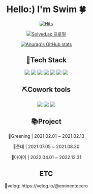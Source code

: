<div align="center">

  # Hello:) I'm Swim 🍀

[![Hits](https://hits.seeyoufarm.com/api/count/incr/badge.svg?url=https%3A%2F%2Fgithub.com%2Feminentecero%2Fhit-counter&count_bg=%233175C6&title_bg=%238BB8F5&icon=&icon_color=%23000000&title=hits&edge_flat=false)](https://github.com/eminentecero)

[![Solved.ac
프로필](http://mazassumnida.wtf/api/mini/generate_badge?boj=rlatndud0515)](https://solved.ac/rlatndud0515)

  [![Anurag's GitHub stats](https://github-readme-stats.vercel.app/api?username=eminentecero)](https://github.com/anuraghazra/github-readme-stats)

  <h2>🔧Tech Stack</h2>

  <img src="https://img.shields.io/badge/Android-blueviolet?style=flat&logo=Android&logoColor=Black"/></a> 
  <img src="https://img.shields.io/badge/Node.js-blueviolet?style=flat&logo=Node.js&logoColor=Black"/></a> 
  <img src="https://img.shields.io/badge/AWS-blueviolet?style=flat&logo=Amazon AWS&logoColor=Black"/></a> 
  <img src="https://img.shields.io/badge/Google Cloud-blueviolet?style=flat&logo=Google Cloud&logoColor=Black"/></a>
  <img src="https://img.shields.io/badge/MySQL-blueviolet?style=flat&logo=MySQL&logoColor=Black"/></a> 
  <img src="https://img.shields.io/badge/MongoDB-blueviolet?style=flat&logo=MongoDB&logoColor=Black"/></a> 
  <img src="https://img.shields.io/badge/npm-blueviolet?style=flat&logo=npm&logoColor=Black"/></a> 



  <h2>⛏Cowork tools</h2>

  <img src="https://img.shields.io/badge/Github-blueviolet?style=flat&logo=GitHub&logoColor=Black"/></a> 
  <img src="https://img.shields.io/badge/Slack-blueviolet?style=flat&logo=Slack&logoColor=Black"/></a> 
  <img src="https://img.shields.io/badge/Notion-blueviolet?style=flat&logo=Notion&logoColor=Black"/></a> 


  <h2>📚Project</h2>

  📌Greening | 2021.02.01 ~ 2021.02.13

  📌줏대 | 2021.07.05 ~ 2021.08.30

  📌아이어 | 2022.04.01 ~ 2022.12.31

<h2>ETC</h2>
🤍velog: https://velog.io/@eminentecero



</div>
